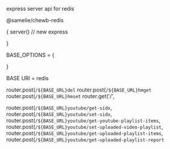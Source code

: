 express server api for redis

@samelie/chewb-redis

{
server() // new express

}

BASE_OPTIONS = {

}

BASE URl = redis

  router.post(`/${BASE_URL}del`
  router.post(`/${BASE_URL}hmget`
  router.post(`/${BASE_URL}hmset`
  router.get('/',

  router.post(`/${BASE_URL}youtube/get-sidx`,
  router.post(`/${BASE_URL}youtube/set-sidx`,
  router.post(`/${BASE_URL}youtube/get-youtube-playlist-items`,
  router.post(`/${BASE_URL}youtube/set-uploaded-video-playlist`,
  router.post(`/${BASE_URL}youtube/get-uploaded-playlist-items`,
  router.post(`/${BASE_URL}youtube/get-uploaded-playlist-report`


